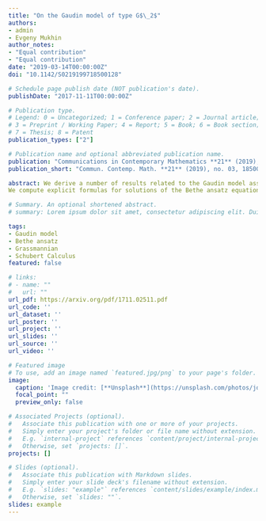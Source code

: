 ```yaml
---
title: "On the Gaudin model of type G$\_2$"
authors:
- admin
- Evgeny Mukhin
author_notes:
- "Equal contribution"
- "Equal contribution"
date: "2019-03-14T00:00:00Z"
doi: "10.1142/S0219199718500128"

# Schedule page publish date (NOT publication's date).
publishDate: "2017-11-11T00:00:00Z"

# Publication type.
# Legend: 0 = Uncategorized; 1 = Conference paper; 2 = Journal article;
# 3 = Preprint / Working Paper; 4 = Report; 5 = Book; 6 = Book section;
# 7 = Thesis; 8 = Patent
publication_types: ["2"]

# Publication name and optional abbreviated publication name.
publication: "Communications in Contemporary Mathematics **21** (2019), no. 03, 1850012"
publication_short: "Commun. Contemp. Math. **21** (2019), no. 03, 1850012"

abstract: We derive a number of results related to the Gaudin model associated to the simple Lie algebra of type G$\_2$.  
We compute explicit formulas for solutions of the Bethe ansatz equations associated to the tensor product of an arbitrary finite-dimensional irreducible module and the vector representation. We use this result to show that the Bethe ansatz is complete in any tensor product where all but one factor are vector representations and the evaluation parameters are generic. We show that the points of the spectrum of the Gaudin model in type G$\_2$ are in a bijective correspondence with self-self-dual spaces of polynomials. We study the set of all self-self-dual spaces - the self-self-dual Grassmannian. We establish a stratification of the self-self-dual Grassmannian with the strata labeled by unordered sets of dominant integral weights and unordered sets of nonnegative integers, satisfying certain explicit conditions. We describe closures of the strata in terms of representation theory.

# Summary. An optional shortened abstract.
# summary: Lorem ipsum dolor sit amet, consectetur adipiscing elit. Duis posuere tellus ac convallis placerat. Proin tincidunt magna sed ex sollicitudin condimentum.

tags:
- Gaudin model
- Bethe ansatz
- Grassmannian
- Schubert Calculus
featured: false

# links:
# - name: ""
#   url: ""
url_pdf: https://arxiv.org/pdf/1711.02511.pdf
url_code: ''
url_dataset: ''
url_poster: ''
url_project: ''
url_slides: ''
url_source: ''
url_video: ''

# Featured image
# To use, add an image named `featured.jpg/png` to your page's folder. 
image:
  caption: 'Image credit: [**Unsplash**](https://unsplash.com/photos/jdD8gXaTZsc)'
  focal_point: ""
  preview_only: false

# Associated Projects (optional).
#   Associate this publication with one or more of your projects.
#   Simply enter your project's folder or file name without extension.
#   E.g. `internal-project` references `content/project/internal-project/index.md`.
#   Otherwise, set `projects: []`.
projects: []

# Slides (optional).
#   Associate this publication with Markdown slides.
#   Simply enter your slide deck's filename without extension.
#   E.g. `slides: "example"` references `content/slides/example/index.md`.
#   Otherwise, set `slides: ""`.
slides: example
---
```

